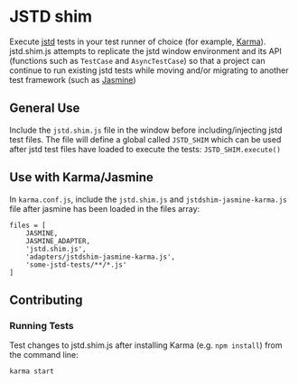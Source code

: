 JSTD shim
==========

Execute [jstd](https://code.google.com/p/js-test-driver/) tests in your test runner of choice (for example, [Karma](http://karma-runner.github.io/0.8/index.html)). jstd.shim.js attempts to replicate the jstd window environment and its API (functions such as `TestCase` and `AsyncTestCase`) so that a project can continue to run existing jstd tests while moving and/or migrating to another test framework (such as [Jasmine](https://github.com/pivotal/jasmine))

General Use
------------

Include the `jstd.shim.js` file in the window before including/injecting jstd test files. The file will define a global called `JSTD_SHIM` which can be used after jstd test files have loaded to execute the tests: `JSTD_SHIM.execute()`

Use with Karma/Jasmine
----------------------

In `karma.conf.js`, include the `jstd.shim.js` and `jstdshim-jasmine-karma.js` file after jasmine has been loaded in the files array:

```
files = [
    JASMINE,
    JASMINE_ADAPTER,
    'jstd.shim.js',
    'adapters/jstdshim-jasmine-karma.js',
    'some-jstd-tests/**/*.js'
]
```

Contributing
-------------

### Running Tests

Test changes to jstd.shim.js after installing Karma (e.g. `npm install`) from the command line:

`karma start`

